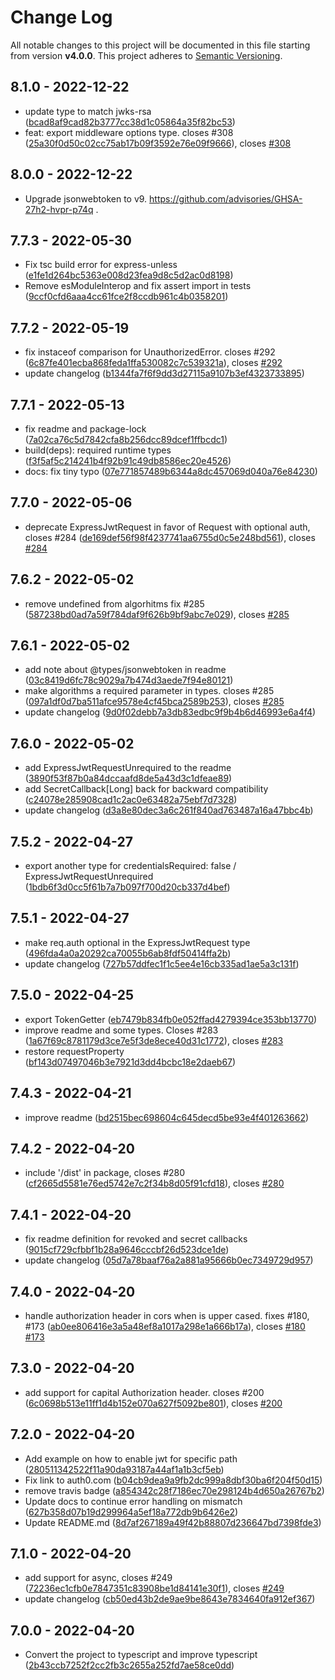 # Change Log

All notable changes to this project will be documented in this file starting from version **v4.0.0**.
This project adheres to [Semantic Versioning](http://semver.org/).

## 8.1.0 - 2022-12-22

- update type to match jwks-rsa ([bcad8af9cad82b3777cc38d1c05864a35f82bc53](https://github.com/auth0/express-jwt/commit/bcad8af9cad82b3777cc38d1c05864a35f82bc53))
- feat: export middleware options type. closes #308 ([25a30f0d50c02cc75ab17b09f3592e76e09f9666](https://github.com/auth0/express-jwt/commit/25a30f0d50c02cc75ab17b09f3592e76e09f9666)), closes [#308](https://github.com/auth0/express-jwt/issues/308)

## 8.0.0 - 2022-12-22

- Upgrade jsonwebtoken to v9. https://github.com/advisories/GHSA-27h2-hvpr-p74q .

## 7.7.3 - 2022-05-30

- Fix tsc build error for express-unless ([e1fe1d264bc5363e008d23fea9d8c5d2ac0d8198](https://github.com/auth0/express-jwt/commit/e1fe1d264bc5363e008d23fea9d8c5d2ac0d8198))
- Remove esModuleInterop and fix assert import in tests ([9ccf0cfd6aaa4cc61fce2f8ccdb961c4b0358201](https://github.com/auth0/express-jwt/commit/9ccf0cfd6aaa4cc61fce2f8ccdb961c4b0358201))

## 7.7.2 - 2022-05-19

- fix instaceof comparison for UnauthorizedError. closes #292 ([6c87fe401ecba868feda1ffa530082c7c539321a](https://github.com/auth0/express-jwt/commit/6c87fe401ecba868feda1ffa530082c7c539321a)), closes [#292](https://github.com/auth0/express-jwt/issues/292)
- update changelog ([b1344fa7f6f9dd3d27115a9107b3ef4323733895](https://github.com/auth0/express-jwt/commit/b1344fa7f6f9dd3d27115a9107b3ef4323733895))

## 7.7.1 - 2022-05-13

- fix readme and package-lock ([7a02ca76c5d7842cfa8b256dcc89dcef1ffbcdc1](https://github.com/auth0/express-jwt/commit/7a02ca76c5d7842cfa8b256dcc89dcef1ffbcdc1))
- build(deps): required runtime types ([f3f5af5c214241b4f92b91c49db8586ec20e4526](https://github.com/auth0/express-jwt/commit/f3f5af5c214241b4f92b91c49db8586ec20e4526))
- docs: fix tiny typo ([07e771857489b6344a8dc457069d040a76e84230](https://github.com/auth0/express-jwt/commit/07e771857489b6344a8dc457069d040a76e84230))

## 7.7.0 - 2022-05-06

- deprecate ExpressJwtRequest in favor of Request with optional auth, closes #284 ([de169def56f98f4237741aa6755d0c5e248bd561](https://github.com/auth0/express-jwt/commit/de169def56f98f4237741aa6755d0c5e248bd561)), closes [#284](https://github.com/auth0/express-jwt/issues/284)

## 7.6.2 - 2022-05-02

- remove undefined from algorhitms fix #285 ([587238bd0ad7a59f784daf9f626b9bf9abc7e029](https://github.com/auth0/express-jwt/commit/587238bd0ad7a59f784daf9f626b9bf9abc7e029)), closes [#285](https://github.com/auth0/express-jwt/issues/285)

## 7.6.1 - 2022-05-02

- add note about @types/jsonwebtoken in readme ([03c8419d6fc78c9029a7b474d3aede7f94e80121](https://github.com/auth0/express-jwt/commit/03c8419d6fc78c9029a7b474d3aede7f94e80121))
- make algorithms a required parameter in types. closes #285 ([097a1df0d7ba511afce9578e4cf45bca2589b253](https://github.com/auth0/express-jwt/commit/097a1df0d7ba511afce9578e4cf45bca2589b253)), closes [#285](https://github.com/auth0/express-jwt/issues/285)
- update changelog ([9d0f02debb7a3db83edbc9f9b4b6d46993e6a4f4](https://github.com/auth0/express-jwt/commit/9d0f02debb7a3db83edbc9f9b4b6d46993e6a4f4))

## 7.6.0 - 2022-05-02

- add ExpressJwtRequestUnrequired to the readme ([3890f53f87b0a84dccaafd8de5a43d3c1dfeae89](https://github.com/auth0/express-jwt/commit/3890f53f87b0a84dccaafd8de5a43d3c1dfeae89))
- add SecretCallback[Long] back for backward compatibility ([c24078e285908cad1c2ac0e63482a75ebf7d7328](https://github.com/auth0/express-jwt/commit/c24078e285908cad1c2ac0e63482a75ebf7d7328))
- update changelog ([d3a8e80dec3a6c261f840ad763487a16a47bbc4b](https://github.com/auth0/express-jwt/commit/d3a8e80dec3a6c261f840ad763487a16a47bbc4b))

## 7.5.2 - 2022-04-27

- export another type for credentialsRequired: false / ExpressJwtRequestUnrequired ([1bdb6f3d0cc5f61b7a7b097f700d20cb337d4bef](https://github.com/auth0/express-jwt/commit/1bdb6f3d0cc5f61b7a7b097f700d20cb337d4bef))

## 7.5.1 - 2022-04-27

- make req.auth optional in the ExpressJwtRequest type ([496fda4a0a20292ca70055b6ab8fdf50414ffa2b](https://github.com/auth0/express-jwt/commit/496fda4a0a20292ca70055b6ab8fdf50414ffa2b))
- update changelog ([727b57ddfec1f1c5ee4e16cb335ad1ae5a3c131f](https://github.com/auth0/express-jwt/commit/727b57ddfec1f1c5ee4e16cb335ad1ae5a3c131f))

## 7.5.0 - 2022-04-25

- export TokenGetter ([eb7479b834fb0e052ffad4279394ce353bb13770](https://github.com/auth0/express-jwt/commit/eb7479b834fb0e052ffad4279394ce353bb13770))
- improve readme and some types. Closes #283 ([1a67f69c8781179d3ce7e5f3de8ece40d31c1772](https://github.com/auth0/express-jwt/commit/1a67f69c8781179d3ce7e5f3de8ece40d31c1772)), closes [#283](https://github.com/auth0/express-jwt/issues/283)
- restore requestProperty ([bf143d07497046b3e7921d3dd4bcbc18e2daeb67](https://github.com/auth0/express-jwt/commit/bf143d07497046b3e7921d3dd4bcbc18e2daeb67))

## 7.4.3 - 2022-04-21

- improve readme ([bd2515bec698604c645decd5be93e4f401263662](https://github.com/auth0/express-jwt/commit/bd2515bec698604c645decd5be93e4f401263662))

## 7.4.2 - 2022-04-20

- include '/dist' in package, closes #280 ([cf2665d5581e76ed5742e7c2f34b8d05f91cfd18](https://github.com/auth0/express-jwt/commit/cf2665d5581e76ed5742e7c2f34b8d05f91cfd18)), closes [#280](https://github.com/auth0/express-jwt/issues/280)

## 7.4.1 - 2022-04-20

- fix readme definition for revoked and secret callbacks ([9015cf729cfbbf1b28a9646cccbf26d523dce1de](https://github.com/auth0/express-jwt/commit/9015cf729cfbbf1b28a9646cccbf26d523dce1de))
- update changelog ([05d7a78baaf76a2a881a95666b0ec7349729d957](https://github.com/auth0/express-jwt/commit/05d7a78baaf76a2a881a95666b0ec7349729d957))

## 7.4.0 - 2022-04-20

- handle authorization header in cors when is upper cased. fixes #180, #173 ([ab0ee806416e3a5a48ef8a1017a298e1a666b17a](https://github.com/auth0/express-jwt/commit/ab0ee806416e3a5a48ef8a1017a298e1a666b17a)), closes [#180](https://github.com/auth0/express-jwt/issues/180) [#173](https://github.com/auth0/express-jwt/issues/173)

## 7.3.0 - 2022-04-20

- add support for capital Authorization header. closes #200 ([6c0698b513e11ff1d4b152e070a627f5092be801](https://github.com/auth0/express-jwt/commit/6c0698b513e11ff1d4b152e070a627f5092be801)), closes [#200](https://github.com/auth0/express-jwt/issues/200)

## 7.2.0 - 2022-04-20

- Add example on how to enable jwt for specific path ([280511342522f11a90da93187a44af1a1b3cf5eb](https://github.com/auth0/express-jwt/commit/280511342522f11a90da93187a44af1a1b3cf5eb))
- Fix link to auth0.com ([b04cb9dea9a9fb2dc999a8dbf30ba6f204f50d15](https://github.com/auth0/express-jwt/commit/b04cb9dea9a9fb2dc999a8dbf30ba6f204f50d15))
- remove travis badge ([a854342c28f7186ec70e298124b4d650a26767b2](https://github.com/auth0/express-jwt/commit/a854342c28f7186ec70e298124b4d650a26767b2))
- Update docs to continue error handling on mismatch ([627b358d07b19d299964a5ef18a772db9b6426e2](https://github.com/auth0/express-jwt/commit/627b358d07b19d299964a5ef18a772db9b6426e2))
- Update README.md ([8d7af267189a49f42b88807d236647bd7398fde3](https://github.com/auth0/express-jwt/commit/8d7af267189a49f42b88807d236647bd7398fde3))

## 7.1.0 - 2022-04-20

- add support for async, closes #249 ([72236ec1cfb0e7847351c83908be1d84141e30f1](https://github.com/auth0/express-jwt/commit/72236ec1cfb0e7847351c83908be1d84141e30f1)), closes [#249](https://github.com/auth0/express-jwt/issues/249)
- update changelog ([cb50ed43b2de9ae9be8643e7834640fa912ef367](https://github.com/auth0/express-jwt/commit/cb50ed43b2de9ae9be8643e7834640fa912ef367))

## 7.0.0 - 2022-04-20

- Convert the project to typescript and improve typescript ([2b43ccb7252f2cc2fb3c2655a252fd7ae58ce0dd](https://github.com/auth0/express-jwt/commit/2b43ccb7252f2cc2fb3c2655a252fd7ae58ce0dd))
